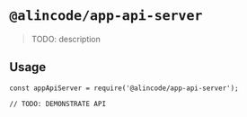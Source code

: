# `@alincode/app-api-server`

> TODO: description

## Usage

```
const appApiServer = require('@alincode/app-api-server');

// TODO: DEMONSTRATE API
```
